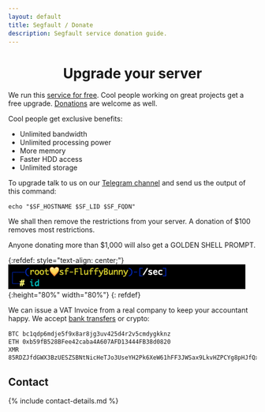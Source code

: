 ```yaml
---
layout: default
title: Segfault / Donate
description: Segfault service donation guide.
---
```


<div style="text-align:center"><h1>Upgrade your server</h1></div>

We run this [service for free](../youcheapfuck). Cool people working on great projects get a free upgrade. [Donations](../youcheapfuck) are welcome as well.

Cool people get exclusive benefits:

* Unlimited bandwidth
* Unlimited processing power
* More memory
* Faster HDD access
* Unlimited storage

To upgrade talk to us on our [Telegram channel](https://t.me/thcorg) and send us the output of this command:

```shell
echo "$SF_HOSTNAME $SF_LID $SF_FQDN"
```

We shall then remove the restrictions from your server. A donation of $100 removes most restrictions.

Anyone donating more than $1,000 will also get a GOLDEN SHELL PROMPT.

{:refdef: style="text-align: center;"}
![golden prompt](golden-prompt.png){:height="80%" width="80%"}
{: refdef}

We can issue a VAT Invoice from a real company to keep your accountant happy. We accept [bank transfers](https://t.me/thcorg) or crypto:

```
BTC bc1qdp6mdje5f9x8ar8jg3uv425d4r2v5cmdygkknz
ETH 0xb59fB528BFee42caba4A607AFD13444FB38d0820
XMR 85RDZJfdGWX3BzUESZSBNtNicHeTJo3UseYH2Pk6XeW61hFF3JWSax9LkvHZPCYg8pHJfQxCEHfgsFXFWrFNiUVMGzFv9cx
```

## Contact

{% include contact-details.md %}

